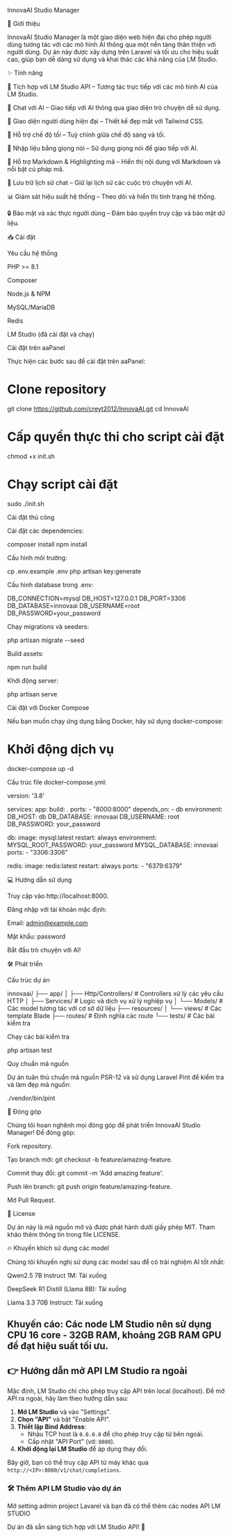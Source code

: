 InnovaAI Studio Manager

🚀 Giới thiệu

InnovaAI Studio Manager là một giao diện web hiện đại cho phép người dùng tương tác với các mô hình AI thông qua một nền tảng thân thiện với người dùng. Dự án này được xây dựng trên Laravel và tối ưu cho hiệu suất cao, giúp bạn dễ dàng sử dụng và khai thác các khả năng của LM Studio.

✨ Tính năng

🤖 Tích hợp với LM Studio API – Tương tác trực tiếp với các mô hình AI của LM Studio.

💬 Chat với AI – Giao tiếp với AI thông qua giao diện trò chuyện dễ sử dụng.

🎨 Giao diện người dùng hiện đại – Thiết kế đẹp mắt với Tailwind CSS.

🌙 Hỗ trợ chế độ tối – Tuỳ chỉnh giữa chế độ sáng và tối.

🎤 Nhập liệu bằng giọng nói – Sử dụng giọng nói để giao tiếp với AI.

📝 Hỗ trợ Markdown & Highlighting mã – Hiển thị nội dung với Markdown và nổi bật cú pháp mã.

💾 Lưu trữ lịch sử chat – Giữ lại lịch sử các cuộc trò chuyện với AI.

📊 Giám sát hiệu suất hệ thống – Theo dõi và hiển thị tình trạng hệ thống.

🔒 Bảo mật và xác thực người dùng – Đảm bảo quyền truy cập và bảo mật dữ liệu.

📥 Cài đặt

Yêu cầu hệ thống

PHP >= 8.1

Composer

Node.js & NPM

MySQL/MariaDB

Redis

LM Studio (đã cài đặt và chạy)

Cài đặt trên aaPanel

Thực hiện các bước sau để cài đặt trên aaPanel:

# Clone repository
git clone https://github.com/creyt2012/InnovaAI.git
cd InnovaAI

# Cấp quyền thực thi cho script cài đặt
chmod +x init.sh

# Chạy script cài đặt
sudo ./init.sh

Cài đặt thủ công

Cài đặt các dependencies:

composer install
npm install

Cấu hình môi trường:

cp .env.example .env
php artisan key:generate

Cấu hình database trong .env:

DB_CONNECTION=mysql
DB_HOST=127.0.0.1
DB_PORT=3306
DB_DATABASE=innovaai
DB_USERNAME=root
DB_PASSWORD=your_password

Chạy migrations và seeders:

php artisan migrate --seed

Build assets:

npm run build

Khởi động server:

php artisan serve

Cài đặt với Docker Compose

Nếu bạn muốn chạy ứng dụng bằng Docker, hãy sử dụng docker-compose:

# Khởi động dịch vụ
docker-compose up -d

Cấu trúc file docker-compose.yml:

version: '3.8'

services:
  app:
    build: .
    ports:
      - "8000:8000"
    depends_on:
      - db
    environment:
      DB_HOST: db
      DB_DATABASE: innovaai
      DB_USERNAME: root
      DB_PASSWORD: your_password
  
  db:
    image: mysql:latest
    restart: always
    environment:
      MYSQL_ROOT_PASSWORD: your_password
      MYSQL_DATABASE: innovaai
    ports:
      - "3306:3306"
  
  redis:
    image: redis:latest
    restart: always
    ports:
      - "6379:6379"

💻 Hướng dẫn sử dụng

Truy cập vào http://localhost:8000.

Đăng nhập với tài khoản mặc định:

Email: admin@example.com

Mật khẩu: password

Bắt đầu trò chuyện với AI!

🛠 Phát triển

Cấu trúc dự án

innovaai/
├── app/
│   ├── Http/Controllers/        # Controllers xử lý các yêu cầu HTTP
│   ├── Services/                # Logic và dịch vụ xử lý nghiệp vụ
│   └── Models/                  # Các model tương tác với cơ sở dữ liệu
├── resources/
│   └── views/                   # Các template Blade
├── routes/                      # Định nghĩa các route
└── tests/                       # Các bài kiểm tra

Chạy các bài kiểm tra

php artisan test

Quy chuẩn mã nguồn

Dự án tuân thủ chuẩn mã nguồn PSR-12 và sử dụng Laravel Pint để kiểm tra và làm đẹp mã nguồn:

./vendor/bin/pint

🤝 Đóng góp

Chúng tôi hoan nghênh mọi đóng góp để phát triển InnovaAI Studio Manager! Để đóng góp:

Fork repository.

Tạo branch mới: git checkout -b feature/amazing-feature.

Commit thay đổi: git commit -m 'Add amazing feature'.

Push lên branch: git push origin feature/amazing-feature.

Mở Pull Request.

📝 License

Dự án này là mã nguồn mở và được phát hành dưới giấy phép MIT. Tham khảo thêm thông tin trong file LICENSE.

🔥 Khuyến khích sử dụng các model

Chúng tôi khuyến nghị sử dụng các model sau để có trải nghiệm AI tốt nhất:

Qwen2.5 7B Instruct 1M: Tải xuống

DeepSeek R1 Distill (Llama 8B): Tải xuống

Llama 3.3 70B Instruct: Tải xuống

Khuyến cáo: Các node LM Studio nên sử dụng CPU 16 core - 32GB RAM, khoảng 2GB RAM GPU để đạt hiệu suất tối ưu.
---

## 👉 Hướng dẫn mở API LM Studio ra ngoài

Mặc định, LM Studio chỉ cho phép truy cập API trên local (localhost). Để mở API ra ngoài, hãy làm theo hướng dẫn sau:

1. **Mở LM Studio** và vào "Settings".
2. **Chọn "API"** và bật "Enable API".
3. **Thiết lập Bind Address**: 
   - Nhậu TCP host là `0.0.0.0` để cho phép truy cập từ bên ngoài.
   - Cấp nhật "API Port" (vd: `8080`).
4. **Khởi động lại LM Studio** để áp dụng thay đổi.

Bây giờ, bạn có thể truy cập API từ máy khác qua `http://<IP>:8080/v1/chat/completions`.

### 🛠️ Thêm API LM Studio vào dự án
Mở setting admin project Lavarel và bạn đã có thể thêm các nodes API LM STUDIO

Dự án đã sẵn sàng tích hợp với LM Studio API! 🚀

